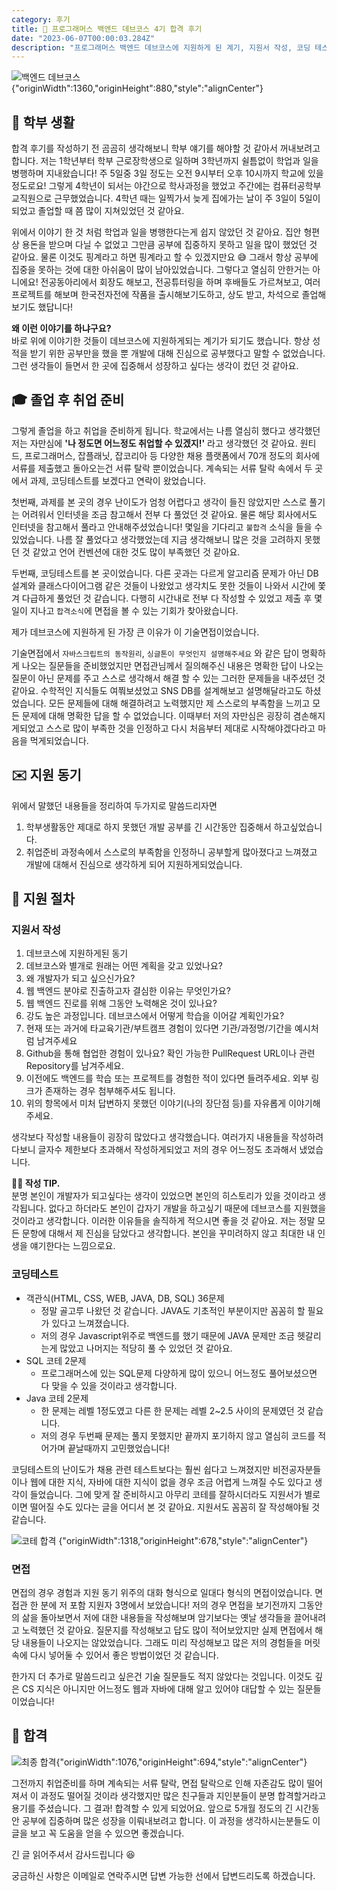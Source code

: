 ```yaml
---
category: 후기
title: 🎉 프로그래머스 백엔드 데브코스 4기 합격 후기
date: "2023-06-07T00:00:03.284Z"
description: "프로그래머스 백엔드 데브코스에 지원하게 된 계기, 지원서 작성, 코딩 테스트, 면접, 최종 합격까지의 과정을 담은 회고글입니다."
---
```


![백엔드 데브코스{"originWidth":1360,"originHeight":880,"style":"alignCenter"}](image.png)

## 🏫 학부 생활

합격 후기를 작성하기 전 곰곰히 생각해보니 학부 얘기를 해야할 것 같아서 꺼내보려고 합니다. 저는 1학년부터 학부 근로장학생으로 일하며 3학년까지 쉴틈없이 학업과 일을 병행하며 지내왔습니다! 주 5일중 3일 정도는 오전 9시부터 오후 10시까지 학교에 있을정도로요! 그렇게 4학년이 되서는 야간으로 학사과정을 했었고 주간에는 컴퓨터공학부 교직원으로 근무했었습니다. 4학년 때는 일찍가서 늦게 집에가는 날이 주 3일이 5일이 되었고 졸업할 때 쯤 많이 지쳐있었던 것 같아요.

위에서 이야기 한 것 처럼 학업과 일을 병행한다는게 쉽지 않았던 것 같아요. 집안 형편상 용돈을 받으며 다닐 수 없었고 그만큼 공부에 집중하지 못하고 일을 많이 했었던 것 같아요. 물론 이것도 핑계라고 하면 핑계라고 할 수 있겠지만요 😅 그래서 항상 공부에 집중을 못하는 것에 대한 아쉬움이 많이 남아있었습니다. 그렇다고 열심히 안한거는 아니에요! 전공동아리에서 회장도 해보고, 전공튜터링을 하며 후배들도 가르쳐보고, 여러 프로젝트를 해보며 한국전자전에 작품을 출시해보기도하고, 상도 받고, 차석으로 졸업해보기도 했답니다!

**왜 이런 이야기를 하냐구요?**  
바로 위에 이야기한 것들이 데브코스에 지원하게되는 계기가 되기도 했습니다. 항상 성적을 받기 위한 공부만을 했을 뿐 개발에 대해 진심으로 공부했다고 말할 수 없었습니다. 그런 생각들이 들면서 한 곳에 집중해서 성장하고 싶다는 생각이 컸던 것 같아요.

## 🎓 졸업 후 취업 준비

그렇게 졸업을 하고 취업을 준비하게 됩니다. 학교에서는 나름 열심히 했다고 생각했던 저는 자만심에 **'나 정도면 어느정도 취업할 수 있겠지!'** 라고 생각했던 것 같아요. 원티드, 프로그래머스, 잡플래닛, 잡코리아 등 다양한 채용 플랫폼에서 70개 정도의 회사에 서류를 제출했고 돌아오는건 서류 탈락 뿐이었습니다. 계속되는 서류 탈락 속에서 두 곳에서 과제, 코딩테스트를 보겠다고 연락이 왔었습니다.

첫번째, 과제를 본 곳의 경우 난이도가 엄청 어렵다고 생각이 들진 않았지만 스스로 풀기는 어려워서 인터넷을 조금 참고해서 전부 다 풀었던 것 같아요. 물론 해당 회사에서도 인터넷을 참고해서 풀라고 안내해주셨었습니다! 몇일을 기다리고 `불합격` 소식을 들을 수 있었습니다. 나름 잘 풀었다고 생각했었는데 지금 생각해보니 많은 것을 고려하지 못했던 것 같았고 언어 컨벤션에 대한 것도 많이 부족했던 것 같아요.

두번째, 코딩테스트를 본 곳이었습니다. 다른 곳과는 다르게 알고리즘 문제가 아닌 DB설계와 클래스다이어그램 같은 것들이 나왔었고 생각치도 못한 것들이 나와서 시간에 쫓겨 다급하게 풀었던 것 같습니다. 다행히 시간내로 전부 다 작성할 수 있었고 제출 후 몇일이 지나고 `합격소식`에 면접을 볼 수 있는 기회가 찾아왔습니다.

제가 데브코스에 지원하게 된 가장 큰 이유가 이 기술면접이었습니다.

기술면접에서 `자바스크립트의 동작원리`, `싱글톤이 무엇인지 설명해주세요` 와 같은 답이 명확하게 나오는 질문들을 준비했었지만 면접관님께서 질의해주신 내용은 명확한 답이 나오는 질문이 아닌 문제를 주고 스스로 생각해서 해결 할 수 있는 그러한 문제들을 내주셨던 것 같아요. 수학적인 지식들도 여쭤보셨었고 SNS DB를 설계해보고 설명해달라고도 하셨었습니다. 모든 문제들에 대해 해결하려고 노력했지만 제 스스로의 부족함을 느끼고 모든 문제에 대해 명확한 답을 할 수 없었습니다. 이때부터 저의 자만심은 굉장히 겸손해지게되었고 스스로 많이 부족한 것을 인정하고 다시 처음부터 제대로 시작해야겠다라고 마음을 먹게되었습니다.

## ✉️ 지원 동기

위에서 말했던 내용들을 정리하여 두가지로 말씀드리자면

1.  학부생활동안 제대로 하지 못했던 개발 공부를 긴 시간동안 집중해서 하고싶었습니다.
2.  취업준비 과정속에서 스스로의 부족함을 인정하니 공부할게 많아졌다고 느껴졌고 개발에 대해서 진심으로 생각하게 되어 지원하게되었습니다.

## 📜 지원 절차

### 지원서 작성

1.  데브코스에 지원하게된 동기
2.  데브코스와 별개로 원래는 어떤 계획을 갖고 있었나요?
3.  왜 개발자가 되고 싶으신가요?
4.  웹 백엔드 분야로 진출하고자 결심한 이유는 무엇인가요?
5.  웹 백엔드 진로를 위해 그동안 노력해온 것이 있나요?
6.  강도 높은 과정입니다. 데브코스에서 어떻게 학습을 이어갈 계획인가요?
7.  현재 또는 과거에 타교육기관/부트캠프 경험이 있다면 기관/과정명/기간을 예시처럼 남겨주세요
8.  Github을 통해 협업한 경험이 있나요? 확인 가능한 PullRequest URL이나 관련 Repository를 남겨주세요.
9.  이전에도 백엔드를 학습 또는 프로젝트를 경험한 적이 있다면 들려주세요. 외부 링크가 존재하는 경우 첨부해주셔도 됩니다.
10.  위의 항목에서 미처 답변하지 못했던 이야기(나의 장단점 등)를 자유롭게 이야기해주세요.

생각보다 작성할 내용들이 굉장히 많았다고 생각했습니다. 여러가지 내용들을 작성하려다보니 글자수 제한보다 초과해서 작성하게되었고 저의 경우 어느정도 초과해서 냈었습니다.

**💁‍♂️ 작성 TIP.**  
분명 본인이 개발자가 되고싶다는 생각이 있었으면 본인의 히스토리가 있을 것이라고 생각됩니다. 없다고 하더라도 본인이 갑자기 개발을 하고싶기 때문에 데브코스를 지원했을 것이라고 생각합니다. 이러한 이유들을 솔직하게 적으시면 좋을 것 같아요. 저는 정말 모든 문항에 대해서 제 진심을 담았다고 생각합니다. 본인을 꾸미려하지 않고 최대한 내 인생을 얘기한다는 느낌으로요.

### 코딩테스트

-   객관식(HTML, CSS, WEB, JAVA, DB, SQL) 36문제
    -   정말 골고루 나왔던 것 같습니다. JAVA도 기초적인 부분이지만 꼼꼼히 할 필요가 있다고 느껴졌습니다.
    -   저의 경우 Javascript위주로 백엔드를 했기 때문에 JAVA 문제만 조금 헷갈리는게 많았고 나머지는 적당히 풀 수 있었던 것 같아요.
-   SQL 코테 2문제
    -   프로그래머스에 있는 SQL문제 다양하게 많이 있으니 어느정도 풀어보셨으면 다 맞을 수 있을 것이라고 생각합니다.
-   Java 코테 2문제
    -   한 문제는 레벨 1정도였고 다른 한 문제는 레벨 2~2.5 사이의 문제였던 것 같습니다.
    -   저의 경우 두번째 문제는 풀지 못했지만 끝까지 포기하지 않고 열심히 코드를 적어가며 끝날때까지 고민했었습니다!

코딩테스트의 난이도가 채용 관련 테스트보다는 훨씬 쉽다고 느껴졌지만 비전공자분들이나 웹에 대한 지식, 자바에 대한 지식이 없을 경우 조금 어렵게 느껴질 수도 있다고 생각이 들었습니다. 그에 맞게 잘 준비하시고 아무리 코테를 잘하시더라도 지원서가 별로이면 떨어질 수도 있다는 글을 어디서 본 것 같아요. 지원서도 꼼꼼히 잘 작성해야될 것 같습니다.

![코테 합격 {"originWidth":1318,"originHeight":678,"style":"alignCenter"}](image-1.png)

### 면접

면접의 경우 경험과 지원 동기 위주의 대화 형식으로 일대다 형식의 면접이었습니다. 면접관 한 분에 저 포함 지원자 3명에서 보았습니다! 저의 경우 면접을 보기전까지 그동안의 삶을 돌아보면서 저에 대한 내용들을 작성해보며 암기보다는 옛날 생각들을 끌어내려고 노력했던 것 같아요. 질문지를 작성해보고 답도 많이 적어보았지만 실제 면접에서 해당 내용들이 나오지는 않았었습니다. 그래도 미리 작성해보고 많은 저의 경험들을 머릿속에 다시 넣어둘 수 있어서 좋은 방법이었던 것 같습니다.

한가지 더 추가로 말씀드리고 싶은건 기술 질문들도 적지 않았다는 것입니다. 이것도 깊은 CS 지식은 아니지만 어느정도 웹과 자바에 대해 알고 있어야 대답할 수 있는 질문들이었습니다!

## 🎉 합격

![최종 합격{"originWidth":1076,"originHeight":694,"style":"alignCenter"}](image-2.png)

그전까지 취업준비를 하며 계속되는 서류 탈락, 면접 탈락으로 인해 자존감도 많이 떨어져서 이 과정도 떨어질 것이라 생각했지만 많은 친구들과 지인분들이 분명 합격할거라고 용기를 주셨습니다. 그 결과! 합격할 수 있게 되었어요. 앞으로 5개월 정도의 긴 시간동안 공부에 집중하며 많은 성장을 이뤄내보려고 합니다. 이 과정을 생각하시는분들도 이 글을 보고 꼭 도움을 얻을 수 있으면 좋겠습니다.

긴 글 읽어주셔서 감사드립니다 😆

궁금하신 사항은 이메일로 연락주시면 답변 가능한 선에서 답변드리도록 하겠습니다.